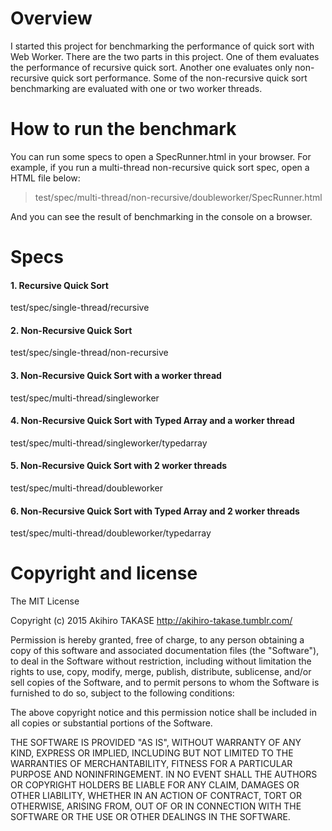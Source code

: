 # Overview
I started this project for benchmarking the performance of quick sort with Web Worker.
There are the two parts in this project. One of them evaluates the performance of recursive quick sort.
Another one evaluates only non-recursive quick sort performance.
Some of the non-recursive quick sort benchmarking are evaluated with one or two worker threads.

# How to run the benchmark
You can run some specs to open a SpecRunner.html in your browser.
For example, if you run a multi-thread non-recursive quick sort spec, open a HTML file below:

> test/spec/multi-thread/non-recursive/doubleworker/SpecRunner.html

And you can see the result of benchmarking in the console on a browser.

# Specs

#### 1. Recursive Quick Sort
test/spec/single-thread/recursive

#### 2. Non-Recursive Quick Sort
test/spec/single-thread/non-recursive

#### 3. Non-Recursive Quick Sort with a worker thread
test/spec/multi-thread/singleworker

#### 4. Non-Recursive Quick Sort with Typed Array and a worker thread
test/spec/multi-thread/singleworker/typedarray

#### 5. Non-Recursive Quick Sort with 2 worker threads
test/spec/multi-thread/doubleworker

#### 6. Non-Recursive Quick Sort with Typed Array and 2 worker threads
test/spec/multi-thread/doubleworker/typedarray

# Copyright and license
The MIT License

Copyright (c) 2015 Akihiro TAKASE http://akihiro-takase.tumblr.com/

Permission is hereby granted, free of charge, to any person obtaining a copy
of this software and associated documentation files (the "Software"), to deal
in the Software without restriction, including without limitation the rights
to use, copy, modify, merge, publish, distribute, sublicense, and/or sell
copies of the Software, and to permit persons to whom the Software is
furnished to do so, subject to the following conditions:

The above copyright notice and this permission notice shall be included in
all copies or substantial portions of the Software.

THE SOFTWARE IS PROVIDED "AS IS", WITHOUT WARRANTY OF ANY KIND, EXPRESS OR
IMPLIED, INCLUDING BUT NOT LIMITED TO THE WARRANTIES OF MERCHANTABILITY,
FITNESS FOR A PARTICULAR PURPOSE AND NONINFRINGEMENT. IN NO EVENT SHALL THE
AUTHORS OR COPYRIGHT HOLDERS BE LIABLE FOR ANY CLAIM, DAMAGES OR OTHER
LIABILITY, WHETHER IN AN ACTION OF CONTRACT, TORT OR OTHERWISE, ARISING FROM,
OUT OF OR IN CONNECTION WITH THE SOFTWARE OR THE USE OR OTHER DEALINGS IN
THE SOFTWARE.
